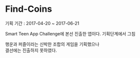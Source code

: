 # Find-Coins
기획 기간 : 2017-04-20 ~ 2017-06-21

Smart Teen App Challenge에 본선 진출한 앱이다. 기획단계에서 그침

행운과 퍼즐이라는 신박한 조합의 게임을 기획했으나<br>
결선에는 진출하지 못하였다.<br>
